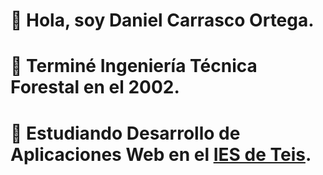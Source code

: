 # 👋 Hola, soy Daniel Carrasco Ortega. #
# 👨 Terminé Ingeniería Técnica Forestal en el 2002. #
# 🌱 Estudiando Desarrollo de Aplicaciones Web en el <a href="https://www.edu.xunta.gal/centros/iesteis/" target="_blank">IES de Teis</a>. #
